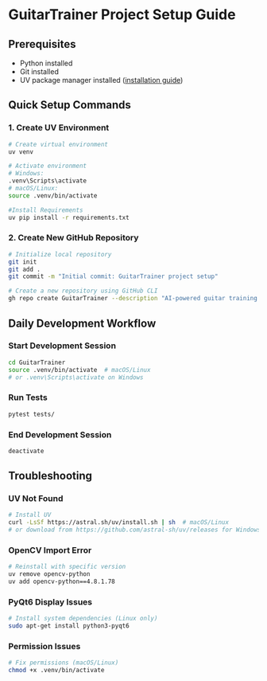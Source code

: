 # GuitarTrainer Project Setup Guide

## Prerequisites
- Python installed
- Git installed
- UV package manager installed ([installation guide](https://docs.astral.sh/uv/getting-started/installation/))

## Quick Setup Commands

### 1. Create UV Environment
```bash
# Create virtual environment
uv venv

# Activate environment
# Windows:
.venv\Scripts\activate
# macOS/Linux:
source .venv/bin/activate
```

```bash
#Install Requirements
uv pip install -r requirements.txt
```


### 2. Create New GitHub Repository
```bash
# Initialize local repository
git init
git add .
git commit -m "Initial commit: GuitarTrainer project setup"

# Create a new repository using GitHub CLI
gh repo create GuitarTrainer --description "AI-powered guitar training application with pose detection" --public --source=. --remote=origin --push
```



## Daily Development Workflow

### Start Development Session
```bash
cd GuitarTrainer
source .venv/bin/activate  # macOS/Linux
# or .venv\Scripts\activate on Windows
```

### Run Tests
```bash
pytest tests/
```

### End Development Session
```bash
deactivate
```

## Troubleshooting

### UV Not Found
```bash
# Install UV
curl -LsSf https://astral.sh/uv/install.sh | sh  # macOS/Linux
# or download from https://github.com/astral-sh/uv/releases for Windows
```

### OpenCV Import Error
```bash
# Reinstall with specific version
uv remove opencv-python
uv add opencv-python==4.8.1.78
```

### PyQt6 Display Issues
```bash
# Install system dependencies (Linux only)
sudo apt-get install python3-pyqt6
```

### Permission Issues
```bash
# Fix permissions (macOS/Linux)
chmod +x .venv/bin/activate
```